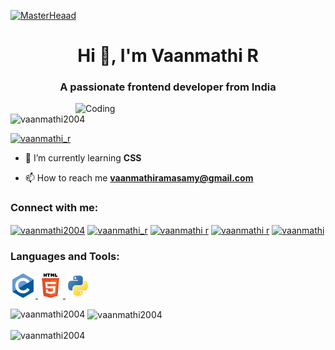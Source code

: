 [![MasterHeaad](https://mir-s3-cdn-cf.behance.net/project_modules/1400_opt_1/475eb095746151.5e9ecde695f7a.gif)](https://vaanmathi2004.io)
<h1 align="center">Hi 👋, I'm Vaanmathi R</h1>
<h3 align="center">A passionate frontend developer from India</h3>
<img align="right" alt="Coding" width="400" src="https://miro.medium.com/v2/resize:fit:1400/1*qdAW1TjCN57h1lbuuzvchg.gif">

<p align="left"> <img src="https://komarev.com/ghpvc/?username=vaanmathi2004&label=Profile%20views&color=0e75b6&style=flat" alt="vaanmathi2004" /> </p>

<p align="left"> <a href="https://twitter.com/vaanmathi_r" target="blank"><img src="https://img.shields.io/twitter/follow/vaanmathi_r?logo=twitter&style=for-the-badge" alt="vaanmathi_r" /></a> </p>

- 🌱 I’m currently learning **CSS**

- 📫 How to reach me **vaanmathiramasamy@gmail.com**

<h3 align="left">Connect with me:</h3>
<p align="left">
<a href="https://codepen.io/vaanmathi2004" target="blank"><img align="center" src="https://raw.githubusercontent.com/rahuldkjain/github-profile-readme-generator/master/src/images/icons/Social/codepen.svg" alt="vaanmathi2004" height="30" width="40" /></a>
<a href="https://twitter.com/vaanmathi_r" target="blank"><img align="center" src="https://raw.githubusercontent.com/rahuldkjain/github-profile-readme-generator/master/src/images/icons/Social/twitter.svg" alt="vaanmathi_r" height="30" width="40" /></a>
<a href="https://linkedin.com/in/vaanmathi r" target="blank"><img align="center" src="https://raw.githubusercontent.com/rahuldkjain/github-profile-readme-generator/master/src/images/icons/Social/linked-in-alt.svg" alt="vaanmathi r" height="30" width="40" /></a>
<a href="https://fb.com/vaanmathi r" target="blank"><img align="center" src="https://raw.githubusercontent.com/rahuldkjain/github-profile-readme-generator/master/src/images/icons/Social/facebook.svg" alt="vaanmathi r" height="30" width="40" /></a>
<a href="https://instagram.com/vaanmathi" target="blank"><img align="center" src="https://raw.githubusercontent.com/rahuldkjain/github-profile-readme-generator/master/src/images/icons/Social/instagram.svg" alt="vaanmathi" height="30" width="40" /></a>
</p>

<h3 align="left">Languages and Tools:</h3>
<p align="left"> <a href="https://www.cprogramming.com/" target="_blank" rel="noreferrer"> <img src="https://raw.githubusercontent.com/devicons/devicon/master/icons/c/c-original.svg" alt="c" width="40" height="40"/> </a> <a href="https://www.w3.org/html/" target="_blank" rel="noreferrer"> <img src="https://raw.githubusercontent.com/devicons/devicon/master/icons/html5/html5-original-wordmark.svg" alt="html5" width="40" height="40"/> </a> <a href="https://www.python.org" target="_blank" rel="noreferrer"> <img src="https://raw.githubusercontent.com/devicons/devicon/master/icons/python/python-original.svg" alt="python" width="40" height="40"/> </a> </p>

<p><img align="left" src="https://github-readme-stats.vercel.app/api/top-langs?username=vaanmathi2004&show_icons=true&locale=en&layout=compact" alt="vaanmathi2004" /></p>

<p>&nbsp;<img align="center" src="https://github-readme-stats.vercel.app/api?username=vaanmathi2004&show_icons=true&locale=en" alt="vaanmathi2004" /></p>

<p><img align="center" src="https://github-readme-streak-stats.herokuapp.com/?user=vaanmathi2004&" alt="vaanmathi2004" /></p>
